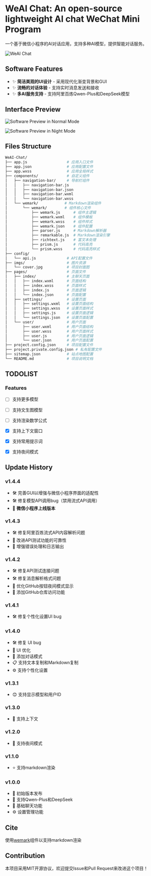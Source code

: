 # WeAI Chat: An open-source lightweight AI chat WeChat Mini Program

一个基于微信小程序的AI对话应用，支持多种AI模型，提供智能对话服务。

![WeAI Chat](imgs/icon.png)

## Software Features

- ✨ **简洁美观的UI设计** - 采用现代化渐变背景和GUI
- ✨ **流畅的对话体验** - 支持实时消息发送和接收
- ✨ **多AI服务支持** - 支持阿里百炼Qwen-Plus和DeepSeek模型

## Interface Preview

![Software Preview in Normal Mode](imgs/cover_1.jpg)

![Software Preview in Night Mode](imgs/cover_2.jpg)

## Files Structure

```zsh
WeAI-Chat/
├── app.js                  # 应用入口文件
├── app.json                # 应用配置文件
├── app.wxss                # 应用全局样式
├── components/             # 自定义组件
│   ├── navigation-bar/     # 导航栏组件
│   │   ├── navigation-bar.js
│   │   ├── navigation-bar.json
│   │   ├── navigation-bar.wxml
│   │   └── navigation-bar.wxss
│   └── wemark/            # Markdown渲染组件
│       └── wemark/        # 组件核心文件
│           ├── wemark.js      # 组件主逻辑
│           ├── wemark.wxml    # 组件模板
│           ├── wemark.wxss    # 组件样式
│           ├── wemark.json    # 组件配置
│           ├── parser.js      # Markdown解析器
│           ├── remarkable.js  # Markdown渲染引擎
│           ├── richtext.js    # 富文本处理
│           ├── prism.js       # 代码高亮
│           └── prism.wxss     # 代码高亮样式
├── config/
│   └── api.js              # API配置文件
├── imgs/                   # 图片资源
│   └── cover.jpg           # 项目封面图
├── pages/                  # 页面文件
│   ├── index/              # 主聊天页面
│   │   ├── index.wxml      # 页面结构
│   │   ├── index.wxss      # 页面样式
│   │   ├── index.js        # 页面逻辑
│   │   └── index.json      # 页面配置
│   ├── settings/           # 设置页面
│   │   ├── settings.wxml   # 设置页面结构
│   │   ├── settings.wxss   # 设置页面样式
│   │   ├── settings.js     # 设置页面逻辑
│   │   └── settings.json   # 设置页面配置
│   └── user/               # 用户页面
│       ├── user.wxml       # 用户页面结构
│       ├── user.wxss       # 用户页面样式
│       ├── user.js         # 用户页面逻辑
│       └── user.json       # 用户页面配置
├── project.config.json     # 项目配置文件
├── project.private.config.json # 私有配置文件
├── sitemap.json            # 站点地图配置
└── README.md               # 项目说明文档
```

## TODOLIST

### Features

- [ ] 支持更多模型

- [ ] 支持文生图模型

- [ ] 支持渲染数学公式

- [x] 支持上下文窗口

- [x] 支持常用提示词

- [x] 支持夜间模式

## Update History

### v1.4.4

* 🛠️ 完善GUI以增强与微信小程序界面的适配性
* 🛠️ 修复模型API调用bug（禁用流式API调用）
* 🎉 **微信小程序上线版本**

### v1.4.3

* 🛠️ 修复阿里百炼流式API内容解析问题
* 🔧 改进API测试功能的可靠性
* 📝 增强错误处理和日志输出

### v1.4.2

* 🛠️ 修复API测试连接问题
* 🛠️ 修复消息解析格式问题
* 🎨 优化GitHub按钮夜间模式显示
* 🔗 添加GitHub仓库访问功能

### v1.4.1

- 🛠️ 修复个性化设置UI bug

### v1.4.0

- 🛠️ 修复 UI bug  
- 🎨 UI 优化  
- 🌟 添加对话模式  
- 📋 支持文本复制和Markdown复制  
- ⚙️ 支持个性化设置

### v1.3.1

- 😊 支持显示模型和用户ID

### v1.3.0

- 💬 支持上下文

### v1.2.0

- 🌃 支持夜间模式

### v1.1.0

- ⭐ 支持markdown渲染

### v1.0.0

- 🎉 初始版本发布
- 🤖 支持Qwen-Plus和DeepSeek
- 💬 基础聊天功能
- ⚙️ 设置管理功能

## Cite

使用[wemark](https://github.com/TooBug/wemark)组件以支持markdown渲染

## Contribution

本项目采用MIT开源协议，欢迎提交Issue和Pull Request来改进这个项目！ 
